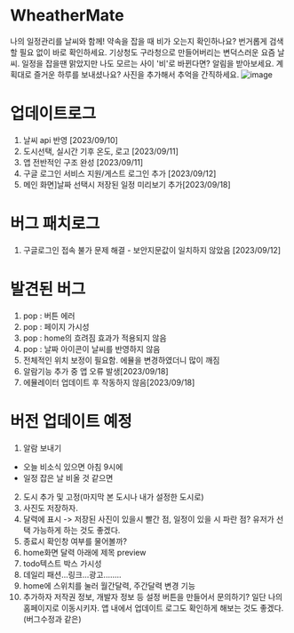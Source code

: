 # WheatherMate
나의 일정관리를 날씨와 함께! 약속을 잡을 때 비가 오는지 확인하나요? 번거롭게 검색할 필요 없이 바로 확인하세요.
기상청도 구라청으로 만들어버리는 변덕스러운 요즘 날씨. 일정을 잡을땐 맑았지만 나도 모르는 사이 '비'로 바뀐다면? 알림을 받아보세요.
계획대로 즐거운 하루를 보내셨나요? 사진을 추가해서 추억을 간직하세요.
![image](https://github.com/Oh-JunTaek/WheatherMate/assets/143782929/36fe9072-37ba-45da-a3f9-70a2d84a6277)



# 업데이트로그
1. 날씨 api 반영 [2023/09/10]
2. 도시선택, 실시간 기후 온도, 로고 [2023/09/11]
3. 앱 전반적인 구조 완성 [2023/09/11]
4. 구글 로그인 서비스 지원/게스트 로그인 추가 [2023/09/12]
5. 메인 화면]날짜 선택시 저장된 일정 미리보기 추가[2023/09/18]


# 버그 패치로그
1. 구글로그인 접속 불가 문제 해결 - 보안지문값이 일치하지 않았음 [2023/09/12]


# 발견된 버그
1. pop : 버튼 에러
2. pop : 페이지 가시성
3. pop : home의 흐려짐 효과가 적용되지 않음
4. pop : 날짜 아이콘이 날씨를 반영하지 않음
5. 전체적인 위치 보정이 필요함. 에뮬을 변경하였더니 많이 깨짐
6. 알람기능 추가 중 앱 오류 발생[2023/09/18]
7. 에뮬레이터 업데이트 후 작동하지 않음[2023/09/18]



# 버전 업데이트 예정
1. 알람 보내기
 - 오늘 비소식 있으면 아침 9시에 
 - 일정 잡은 날 비올 것 같으면
2. 도시 추가 및 고정(마지막 본 도시나 내가 설정한 도시로)
3. 사진도 저장하자.
4. 달력에 표시 -> 저장된 사진이 있을시 빨간 점, 일정이 있을 시 파란 점? 유저가 선택 가능하게 하는 것도 좋겠다.
5. 종료시 확인창 여부를 물어볼까?
6. home화면 달력 아래에 제목 preview
7. todo텍스트 박스 가시성
8. 데일리 패션...링크...광고........
9. home에 스위치를 눌러 월간달력, 주간달력 변경 기능
10. 추가하자 저작권 정보, 개발자 정보 등 설정 버튼을 만들어서 문의하기? 일단 나의 홈페이지로 이동시키자.
   앱 내에서 업데이트 로그도 확인하게 해보는 것도 좋겠다.(버그수정과 같은)
